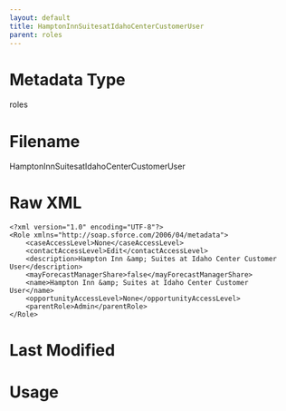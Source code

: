 ```yaml
---
layout: default
title: HamptonInnSuitesatIdahoCenterCustomerUser
parent: roles
---
```

# Metadata Type
roles


# Filename 
HamptonInnSuitesatIdahoCenterCustomerUser


# Raw XML
```
<?xml version="1.0" encoding="UTF-8"?>
<Role xmlns="http://soap.sforce.com/2006/04/metadata">
    <caseAccessLevel>None</caseAccessLevel>
    <contactAccessLevel>Edit</contactAccessLevel>
    <description>Hampton Inn &amp; Suites at Idaho Center Customer User</description>
    <mayForecastManagerShare>false</mayForecastManagerShare>
    <name>Hampton Inn &amp; Suites at Idaho Center Customer User</name>
    <opportunityAccessLevel>None</opportunityAccessLevel>
    <parentRole>Admin</parentRole>
</Role>
```


# Last Modified


# Usage

